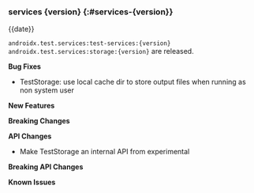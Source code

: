 ### services {version} {:#services-{version}}

{{date}}

`androidx.test.services:test-services:{version}` `androidx.test.services:storage:{version}` are released.

**Bug Fixes**

* TestStorage: use local cache dir to store output files when running as non system user

**New Features**

**Breaking Changes**

**API Changes**

* Make TestStorage an internal API from experimental

**Breaking API Changes**

**Known Issues**
